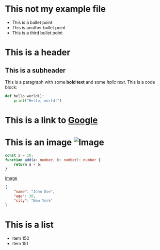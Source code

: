 # This not my example file

* This is a bullet point
* This is another bullet point
* This is a third bullet point

# This is a header
## This is a subheader
This is a paragraph with some **bold text** and some *italic text*.
This is a code block:

```python
def hello_world():
    print("Hello, world!")
```
# This is a link to [Google](https://www.google.com)
# This is an image ![Image](https://via.placeholder.com/150)

```typescript
const x = 10;
function add(a: number, b: number): number {
    return a + b;
}
```
[image](image.png)

```json
{
    "name": "John Doe",
    "age": 30,
    "city": "New York"
}
```


# This is a list
- Item 150
- Item 151
